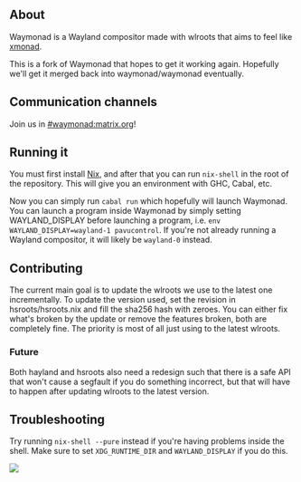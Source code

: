 ## About

Waymonad is a Wayland compositor made with wlroots that aims to feel like [xmonad](https://github.com/xmonad/xmonad).

This is a fork of Waymonad that hopes to get it working again.
Hopefully we'll get it merged back into waymonad/waymonad eventually.

## Communication channels

Join us in [#waymonad:matrix.org](https://matrix.to/#/#waymonad:matrix.org)!

## Running it

You must first install [Nix](https://nixos.org/download.html),
and after that you can run `nix-shell` in the root of the repository.
This will give you an environment with GHC, Cabal, etc.

Now you can simply run `cabal run` which hopefully will launch Waymonad.
You can launch a program inside Waymonad by simply setting WAYLAND_DISPLAY
before launching a program, i.e. `env WAYLAND_DISPLAY=wayland-1 pavucontrol`.
If you're not already running a Wayland compositor, it will likely be `wayland-0` instead.

## Contributing

The current main goal is to update the wlroots we use to the latest one incrementally.
To update the version used, set the revision in hsroots/hsroots.nix and fill
the sha256 hash with zeroes.
You can either fix what's broken by the update or remove the features broken,
both are completely fine. The priority is most of all just using
to the latest wlroots.

### Future

Both hayland and hsroots also need a redesign such that there is a safe
API that won't cause a segfault if you do something incorrect, but that
will have to happen after updating wlroots to the latest version.

## Troubleshooting

Try running `nix-shell --pure` instead if you're having problems inside the shell.
Make sure to set `XDG_RUNTIME_DIR` and `WAYLAND_DISPLAY` if you do this.

<img src="./assets/logo-light.svg">
